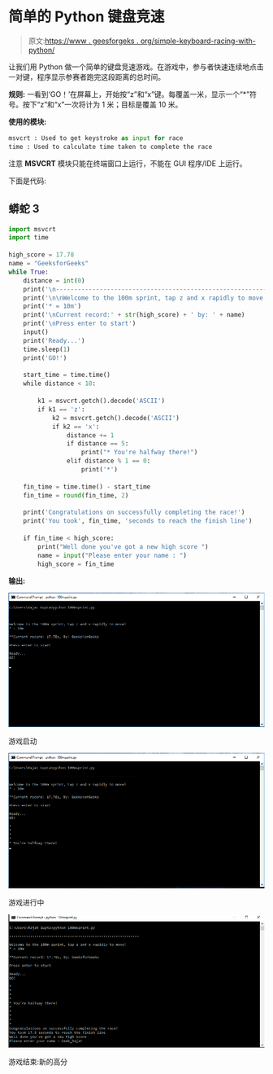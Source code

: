 # 简单的 Python 键盘竞速

> 原文:[https://www . geesforgeks . org/simple-keyboard-racing-with-python/](https://www.geeksforgeeks.org/simple-keyboard-racing-with-python/)

让我们用 Python 做一个简单的键盘竞速游戏。在游戏中，参与者快速连续地点击一对键，程序显示参赛者跑完这段距离的总时间。

**规则:**
一看到‘GO！’在屏幕上，开始按“z”和“x”键。每覆盖一米，显示一个“*”符号。按下“z”和“x”一次将计为 1 米；目标是覆盖 10 米。

**使用的模块:**

```py
msvcrt : Used to get keystroke as input for race
time : Used to calculate time taken to complete the race
```

注意 **MSVCRT** 模块只能在终端窗口上运行，不能在 GUI 程序/IDE 上运行。

下面是代码:

## 蟒蛇 3

```py
import msvcrt
import time

high_score = 17.78
name = "GeeksforGeeks"
while True:
    distance = int(0)
    print('\n--------------------------------------------------------------')
    print('\n\nWelcome to the 100m sprint, tap z and x rapidly to move!')
    print('* = 10m')
    print('\nCurrent record:' + str(high_score) + ' by: ' + name)
    print('\nPress enter to start')
    input()
    print('Ready...')
    time.sleep(1)
    print('GO!')

    start_time = time.time()
    while distance < 10:

        k1 = msvcrt.getch().decode('ASCII')
        if k1 == 'z':
            k2 = msvcrt.getch().decode('ASCII')
            if k2 == 'x':
                distance += 1
                if distance == 5:
                    print("* You're halfway there!")
                elif distance % 1 == 0:
                    print('*')

    fin_time = time.time() - start_time
    fin_time = round(fin_time, 2)

    print('Congratulations on successfully completing the race!')
    print('You took', fin_time, 'seconds to reach the finish line')

    if fin_time < high_score:
        print("Well done you've got a new high score ")
        name = input("Please enter your name : ")
        high_score = fin_time
```

**输出:**

![](img/b0380c9ab17c09a0be994fdb5b07020e.png)

游戏启动

![](img/a785ff448376f3c3aa0701e504d1a21d.png)

游戏进行中

![](img/c08f7ada8dc7f5012b16690fb9976592.png)

游戏结束:新的高分